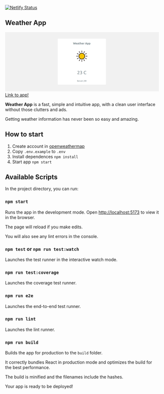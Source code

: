 [![Netlify Status](https://api.netlify.com/api/v1/badges/e620c35f-9261-44f4-ad69-f685de443b93/deploy-status)](https://app.netlify.com/sites/hopeful-morse-972f17/deploys)

## Weather App

![Weather App - site](/cover.png)
[Link to app!](https://hopeful-morse-972f17.netlify.com/)

__Weather App__ is a fast, simple and intuitive app, with a clean user interface without those clutters and ads. 

Getting weather information has never been so easy and amazing.

## How to start

 1. Create account in [openweathermap](https://openweathermap.org/appid)
 2. Copy `.env.example` to `.env`
 3. Install dependences `npm install`
 4. Start app `npm start`

## Available Scripts

In the project directory, you can run:

### `npm start`

Runs the app in the development mode.
Open [http://localhost:5173](http://localhost:5173) to view it in the browser.

The page will reload if you make edits.

You will also see any lint errors in the console.

### `npm test` or `npm run test:watch`

Launches the test runner in the interactive watch mode.

### `npm run test:coverage`

Launches the coverage test runner.

### `npm run e2e`

Launches the end-to-end test runner.

### `npm run lint`

Launches the lint runner.

### `npm run build`

Builds the app for production to the `build` folder.

It correctly bundles React in production mode and optimizes the build for the best performance.

The build is minified and the filenames include the hashes.

Your app is ready to be deployed!
